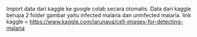 Import data dari kaggle ke google colab secara otomatis. Data dari kaggle berupa 2 folder gambar yaitu infected malaria dan uninfected malaria.
link kaggle = https://www.kaggle.com/iarunava/cell-images-for-detecting-malaria
